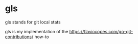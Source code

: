 # gls
gls stands for git local stats

gls is my implementation of the https://flaviocopes.com/go-git-contributions/ how-to
